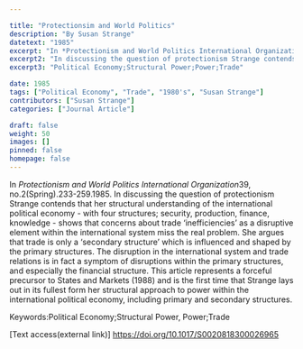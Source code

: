 ```yaml
---

title: "Protectionsim and World Politics"
description: "By Susan Strange"
datetext: "1985"
excerpt: "In *Protectionism and World Politics International Organization* 39,no.2(Spring). 233-259.1985."
excerpt2: "In discussing the question of protectionism Strange contends that her structural understanding of the international political economy - with four structures; security, production, finance, knowledge - shows that concerns about trade ‘inefficiencies’ as a disruptive element within the international system miss the real problem. She argues that trade is only a ‘secondary structure’ which is influenced and shaped by the primary structures. The disruption in the international system and trade relations is in fact a symptom of disruptions within the primary structures, and especially the financial structure. This article represents a forceful precursor to States and Markets (1988) and is the first time that Strange lays out in its fullest form her structural approach to power within the international political economy, including primary and secondary structures."
excerpt3: "Political Economy;Structural Power;Power;Trade"

date: 1985
tags: ["Political Economy", "Trade", "1980's", "Susan Strange"]
contributors: ["Susan Strange"]
categories: ["Journal Article"]

draft: false
weight: 50
images: []
pinned: false
homepage: false
---
```

In *Protectionism and World Politics International Organization*39, no.2(Spring).233-259.1985.
In discussing the question of protectionism Strange contends that her structural understanding of the international political economy - with four structures; security, production, finance, knowledge - shows that concerns about trade ‘inefficiencies’ as a disruptive element within the international system miss the real problem. She argues that trade is only a ‘secondary structure’ which is influenced and shaped by the primary structures. The disruption in the international system and trade relations is in fact a symptom of disruptions within the primary structures, and especially the financial structure. This article represents a forceful precursor to States and Markets (1988) and is the first time that Strange lays out in its fullest form her structural approach to power within the international political economy, including primary and secondary structures.

Keywords:Political Economy;Structural Power, Power;Trade

[Text access(external link)]
https://doi.org/10.1017/S0020818300026965	
